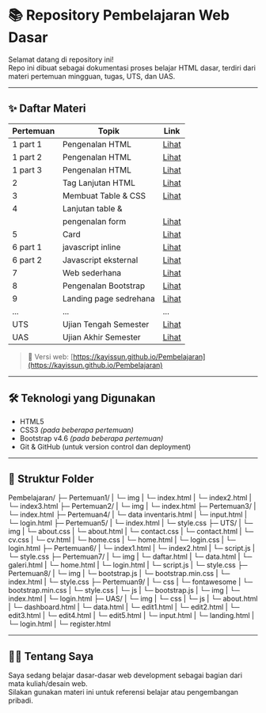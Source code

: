 # 📚 Repository Pembelajaran Web Dasar

Selamat datang di repository ini!  
Repo ini dibuat sebagai dokumentasi proses belajar HTML dasar, terdiri dari materi pertemuan mingguan, tugas, UTS, dan UAS.

---

## ✨ Daftar Materi

| Pertemuan | Topik                 | Link                                     |
|-----------|-----------------------|------------------------------------------|
| 1 part 1  | Pengenalan HTML       | [Lihat](./Pertemuan1/index.html)         |
| 1 part 2  | Pengenalan HTML       | [Lihat](./Pertemuan1/index2.html)        |
| 1 part 3  | Pengenalan HTML       | [Lihat](./Pertemuan1/index3.html)        |
| 2         | Tag Lanjutan HTML     | [Lihat](./Pertemuan2/index.html)         |
| 3         | Membuat Table & CSS   | [Lihat](./Pertemuan3/index.html)         |
| 4         | Lanjutan table &      |                                          |
|           | pengenalan form       | [Lihat](./Pertemuan4/login.html)         |
| 5         | Card                  | [Lihat](./Pertemuan5/index.html)         |
| 6 part 1  | javascript inline     | [Lihat](./Pertemuan6/index1.html)        |
| 6 part 2  | Javascript eksternal  | [Lihat](./Pertemuan6/index2.html)        |
| 7         | Web sederhana         | [Lihat](./Pertemuan7/login.html)         |
| 8         | Pengenalan Bootstrap  | [Lihat](./Pertemuan8/index.html)         |
| 9         | Landing page sedrehana| [Lihat](./Pertemuan9/index.html)         |
| ...       | ...                   | ...                                      |
| UTS       | Ujian Tengah Semester | [Lihat](./UTS/Login.html)                |
| UAS       | Ujian Akhir Semester  | [Lihat](./UAS/landing.html)              |

> 🔗 Versi web: [https://kayissun.github.io/Pembelajaran](https://kayissun.github.io/Pembelajaran)

---

## 🛠 Teknologi yang Digunakan

- HTML5
- CSS3 *(pada beberapa pertemuan)*
- Bootstrap v4.6 *(pada beberapa pertemuan)*
- Git & GitHub (untuk version control dan deployment)

---

## 📂 Struktur Folder
Pembelajaran/
├─ Pertemuan1/
|   └─ img
|   └─ index.html
|   └─ index2.html
|   └─ index3.html
├─ Pertemuan2/
|  └─ img
|  └─ index.html
├─ Pertemuan3/
|  └─ index.html
├─ Pertemuan4/
|  └─ data inventaris.html
|  └─ input.html
|  └─ login.html
├─ Pertemuan5/
|  └─ index.html
|  └─ style.css
├─ UTS/
|  └─ img
|  └─ about.css
|  └─ about.html
|  └─ contact.css
|  └─ contact.html
|  └─ cv.css
|  └─ cv.html
|  └─ home.css
|  └─ home.html
|  └─ login.css
|  └─ login.html
├─ Pertemuan6/
|  └─ index1.html
|  └─ index2.html
|  └─ script.js
|  └─ style.css
├─ Pertemuan7/
|  └─ img
|  └─ daftar.html
|  └─ data.html
|  └─ galeri.html
|  └─ home.html
|  └─ login.html
|  └─ script.js
|  └─ style.css
├─ Pertemuan8/
|  └─ img
|  └─ bootstrap.js
|  └─ bootstrap.min.css
|  └─ index.html
|  └─ style.css
├─ Pertemuan9/
|  └─ css
|    └─ fontawesome
|    └─ bootstrap.min.css
|    └─ style.css
|  └─ js
|    └─ bootstrap.js
|  └─ img
|  └─ index.html
|  └─ login.html
├─ UAS/
|  └─ img
|  └─ css
|  └─ js
|  └─ about.html
|  └─ dashboard.html
|  └─ data.html
|  └─ edit1.html
|  └─ edit2.html
|  └─ edit3.html
|  └─ edit4.html 
|  └─ edit5.html
|  └─ input.html
|  └─ landing.html
|  └─ login.html
|  └─ register.html



---

## 🙋‍♂️ Tentang Saya

Saya sedang belajar dasar-dasar web development sebagai bagian dari mata kuliah/desain web.  
Silakan gunakan materi ini untuk referensi belajar atau pengembangan pribadi.



